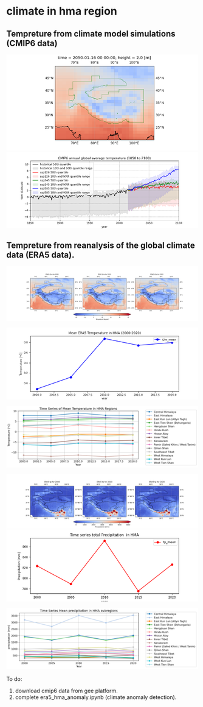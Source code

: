 # climate in hma region
## Tempreture from climate model simulations (CMIP6 data)
![cmip6_hma_tempreture_annual](/figures/climate/cmip6_hma_tas_map_205001.png)
![cmip6_hma_tempreture_map](/figures/climate/cmip6_hma_annual_tas.png)

## Tempreture from reanalysis of the global climate data (ERA5 data).  
![era5_hma_tempreture_map](/figures/climate/era5_hma_temperature_map.png)

![era5_hma_tempreture_years](/figures/climate/era5_hma_temperature_years.png)


![era5_hma_subregions_temperature_years](/figures/climate/era5_hma_subregions_temperature_years.png)


![era5_hma_precipitation_map](/figures/climate/era5_hma_precipitation_map.png)
![era5_hma_precipitation_years](/figures/climate/era5_hma_precipitation_years.png)

![era5_hma_subregions_precipitation_years](/figures/climate/era5_hma_subregions_precipitation_years.png)



To do:   
1. download cmip6 data from gee platform.   
2. complete era5_hma_anomaly.ipynb (climate anomaly detection). 